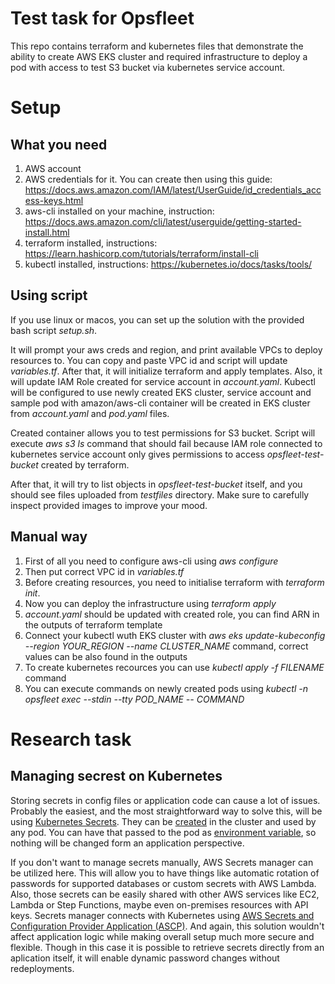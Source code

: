 # Test task for Opsfleet

This repo contains terraform and kubernetes files that demonstrate the ability to create AWS EKS cluster and required infrastructure to deploy a pod with access to test S3 bucket via kubernetes service account.

# Setup

## What you need 

1. AWS account
2. AWS credentials for it. You can create then using this guide: https://docs.aws.amazon.com/IAM/latest/UserGuide/id_credentials_access-keys.html
3. aws-cli installed on your machine, instruction: https://docs.aws.amazon.com/cli/latest/userguide/getting-started-install.html
4. terraform installed, instructions: https://learn.hashicorp.com/tutorials/terraform/install-cli
5. kubectl installed, instructions: https://kubernetes.io/docs/tasks/tools/

## Using script

If you use linux or macos, you can set up the solution with the provided bash script *setup.sh*.

It will prompt your aws creds and region, and print available VPCs to deploy resources to. You can copy and paste VPC id and script will update *variables.tf*. After that, it will initialize terraform and apply templates. Also, it will update IAM Role created for service account in *account.yaml*. Kubectl will be configured to use newly created EKS cluster, service account and sample pod with amazon/aws-cli container will be created in EKS cluster from *account.yaml* and *pod.yaml* files. 

Created container allows you to test permissions for S3 bucket. Script will execute *aws s3 ls* command that should fail because IAM role connected to kubernetes service account only gives permissions to access *opsfleet-test-bucket* created by terraform.

After that, it will try to list objects in *opsfleet-test-bucket* itself, and you should see files uploaded from *testfiles* directory. Make sure to carefully inspect provided images to improve your mood.

## Manual way

1. First of all you need to configure aws-cli using *aws configure*
2. Then put correct VPC id in *variables.tf*
3. Before creating resources, you need to initialise terraform with *terraform init*.
4. Now you can deploy the infrastructure using *terraform apply*
5. *account.yaml* should be updated with created role, you can find ARN in the outputs of terraform template
6. Connect your kubectl wuth EKS cluster with *aws eks update-kubeconfig --region YOUR_REGION --name CLUSTER_NAME* command, correct values can be also found in the outputs
7. To create kubernetes recources you can use *kubectl apply -f FILENAME* command
8. You can execute commands on newly created pods using *kubectl -n opsfleet exec --stdin --tty POD_NAME -- COMMAND*


# Research task

## Managing secrest on Kubernetes

Storing secrets in config files or application code can cause a lot of issues. Probably the easiest, and the most straightforward way to solve this, will be using [Kubernetes Secrets](https://kubernetes.io/docs/concepts/configuration/secret). They can be [created](https://kubernetes.io/docs/tasks/configmap-secret/managing-secret-using-kubectl/) in the cluster and used by any pod. You can have that passed to the pod as [environment variable](https://kubernetes.io/docs/concepts/configuration/secret/#using-secrets-as-environment-variables), so nothing will be changed form an application perspective. 

If you don't want to manage secrets manually, AWS Secrets manager can be utilized here. This will allow you to have things like automatic rotation of passwords for supported databases or custom secrets with AWS Lambda. Also, those secrets can be easily shared with other AWS services like EC2, Lambda or Step Functions, maybe even on-premises resources with API keys. Secrets manager connects with Kubernetes using [AWS Secrets and Configuration Provider Application (ASCP)](https://docs.aws.amazon.com/secretsmanager/latest/userguide/integrating_csi_driver_tutorial.html). And again, this solution wouldn't affect application logic while making overall setup much more secure and flexible. Though in this case it is possible to retrieve secrets directly from an aplication itself, it will enable dynamic password changes without redeployments.